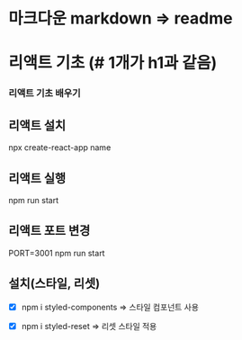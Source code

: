 # 마크다운 markdown => readme

# 리액트 기초 (# 1개가 h1과 같음)

### 리액트 기초 배우기

## 리액트 설치

npx create-react-app name

## 리액트 실행

npm run start

## 리액트 포트 변경

PORT=3001 npm run start

## 설치(스타일, 리셋)

- [x] npm i styled-components 
    => 스타일 컴포넌트 사용


- [x] npm i styled-reset
        => 리셋 스타일 적용
